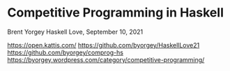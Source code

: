 Competitive Programming in Haskell
==================================

Brent Yorgey
Haskell Love, September 10, 2021

https://open.kattis.com/
https://github.com/byorgey/HaskellLove21
https://github.com/byorgey/comprog-hs
https://byorgey.wordpress.com/category/competitive-programming/
